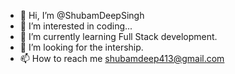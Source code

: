 - 👋 Hi, I’m @ShubamDeepSingh
- 👀 I’m interested in coding...
- 🌱 I’m currently learning Full Stack development.
- 💞️ I’m looking for the intership.
- 📫 How to reach me shubamdeep413@gmail.com


<!---
ShubamDeepSingh/ShubamDeepSingh is a ✨ special ✨ repository because its `README.md` (this file) appears on your GitHub profile.
You can click the Preview link to take a look at your changes.
--->
